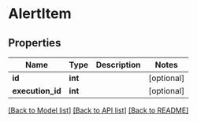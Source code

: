 # AlertItem

## Properties
Name | Type | Description | Notes
------------ | ------------- | ------------- | -------------
**id** | **int** |  | [optional] 
**execution_id** | **int** |  | [optional] 

[[Back to Model list]](../README.md#documentation-for-models) [[Back to API list]](../README.md#documentation-for-api-endpoints) [[Back to README]](../README.md)

